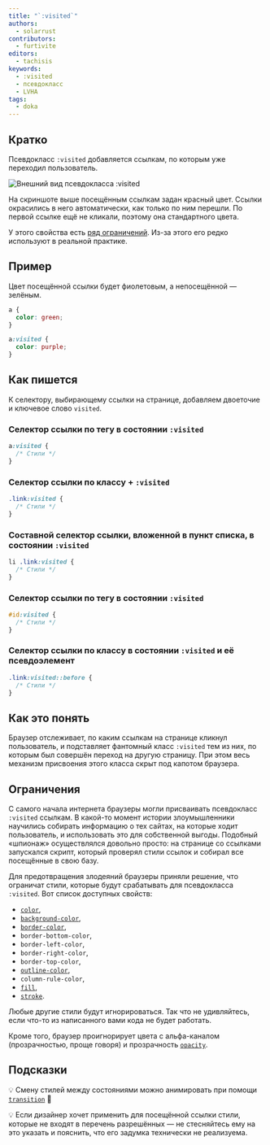 ```yaml
---
title: "`:visited`"
authors:
  - solarrust
contributors:
  - furtivite
editors:
  - tachisis
keywords:
  - :visited
  - псевдокласс
  - LVHA
tags:
  - doka
---
```


## Кратко

Псевдокласс `:visited` добавляется ссылкам, по которым уже переходил пользователь.

![Внешний вид псевдокласса :visited](images/visited.png)

На скриншоте выше посещённым ссылкам задан красный цвет. Ссылки окрасились в него автоматически, как только по ним перешли. По первой ссылке ещё не кликали, поэтому она стандартного цвета.

У этого свойства есть [ряд ограничений](#limits). Из-за этого его редко используют в реальной практике.

## Пример

Цвет посещённой ссылки будет фиолетовым, а непосещённой — зелёным.

```css
a {
  color: green;
}

a:visited {
  color: purple;
}
```

## Как пишется

К селектору, выбирающему ссылки на странице, добавляем двоеточие и ключевое слово `visited`.

### Селектор ссылки по тегу в состоянии `:visited`

```css
a:visited {
  /* Стили */
}
```

### Селектор ссылки по классу + `:visited`

```css
.link:visited {
  /* Стили */
}
```

### Составной селектор ссылки, вложенной в пункт списка, в состоянии `:visited`

```css
li .link:visited {
  /* Стили */
}
```

### Селектор ссылки по тегу в состоянии `:visited`

```css
#id:visited {
  /* Стили */
}
```

### Селектор ссылки по классу в состоянии `:visited` и её псевдоэлемент

```css
.link:visited::before {
  /* Стили */
}
```

## Как это понять

Браузер отслеживает, по каким ссылкам на странице кликнул пользователь, и подставляет фантомный класс `:visited` тем из них, по которым был совершён переход на другую страницу. При этом весь механизм присвоения этого класса скрыт под капотом браузера.

<a name="limits"></a>

## Ограничения

С самого начала интернета браузеры могли присваивать псевдокласс `:visited` ссылкам. В какой-то момент истории злоумышленники научились собирать информацию о тех сайтах, на которые ходит пользователь, и использовать это для собственной выгоды. Подобный «шпионаж» осуществлялся довольно просто: на странице со ссылками запускался скрипт, который проверял стили ссылок и собирал все посещённые в свою базу.

Для предотвращения злодеяний браузеры приняли решение, что ограничат стили, которые будут срабатывать для псевдокласса `:visited`. Вот список доступных свойств:

- [`color`](/css/color),
- [`background-color`](/css/background-color),
- [`border-color`](/css/border-color),
- `border-bottom-color`,
- `border-left-color`,
- `border-right-color`,
- `border-top-color`,
- [`outline-color`](/css/outline-color),
- `column-rule-color`,
- [`fill`](/css/fill),
- [`stroke`](/css/stroke).

Любые другие стили будут игнорироваться. Так что не удивляйтесь, если что-то из написанного вами кода не будет работать.

Кроме того, браузер проигнорирует цвета с альфа-каналом (прозрачностью, проще говоря) и прозрачность [`opacity`](/css/opacity/).

## Подсказки

💡 Смену стилей между состояниями можно анимировать при помощи [`transition`](/css/transition/) 🎉

💡 Если дизайнер хочет применить для посещённой ссылки стили, которые не входят в перечень разрешённых — не стесняйтесь ему на это указать и пояснить, что его задумка технически не реализуема.
